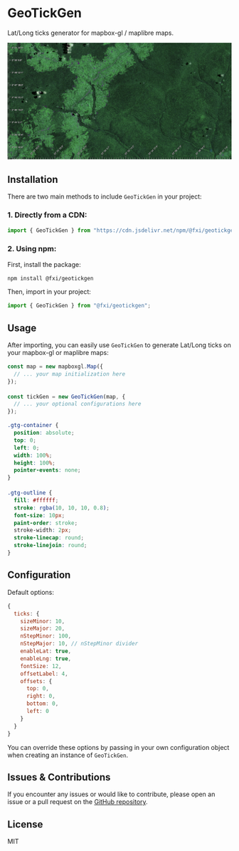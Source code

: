 # GeoTickGen

Lat/Long ticks generator for mapbox-gl / maplibre maps.

![GeoTickGen Demo Image](./img/demo.jpg) 

## Installation

There are two main methods to include `GeoTickGen` in your project:

### 1. Directly from a CDN:

```javascript
import { GeoTickGen } from "https://cdn.jsdelivr.net/npm/@fxi/geotickgen/+esm";
```

### 2. Using npm:

First, install the package:

```bash
npm install @fxi/geotickgen
```

Then, import in your project:

```javascript
import { GeoTickGen } from "@fxi/geotickgen";
```

## Usage

After importing, you can easily use `GeoTickGen` to generate Lat/Long ticks on your mapbox-gl or maplibre maps:

```javascript
const map = new mapboxgl.Map({
  // ... your map initialization here
});

const tickGen = new GeoTickGen(map, {
  // ... your optional configurations here
});
```

```css
.gtg-container {
  position: absolute;
  top: 0;
  left: 0;
  width: 100%;
  height: 100%;
  pointer-events: none;
}

.gtg-outline {
  fill: #ffffff;
  stroke: rgba(10, 10, 10, 0.8);
  font-size: 10px;
  paint-order: stroke;
  stroke-width: 2px;
  stroke-linecap: round;
  stroke-linejoin: round;
}
```



## Configuration

Default options:

```javascript
{
  ticks: {
    sizeMinor: 10,
    sizeMajor: 20,
    nStepMinor: 100,
    nStepMajor: 10, // nStepMinor divider
    enableLat: true,
    enableLng: true,
    fontSize: 12,
    offsetLabel: 4,
    offsets: {
      top: 0,
      right: 0,
      bottom: 0,
      left: 0
    }
  }
}
```

You can override these options by passing in your own configuration object when creating an instance of `GeoTickGen`.

## Issues & Contributions

If you encounter any issues or would like to contribute, please open an issue or a pull request on the [GitHub repository](https://github.com/fxi/geotickgen).

## License

MIT

